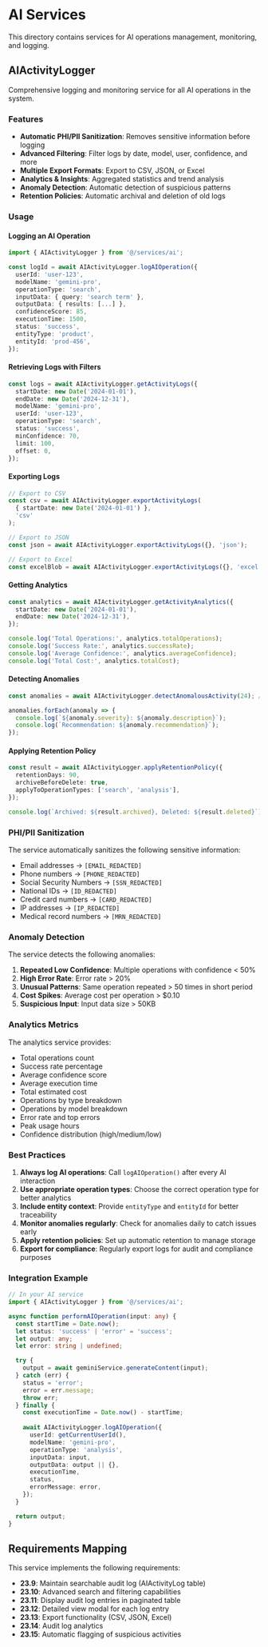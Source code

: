 # AI Services

This directory contains services for AI operations management, monitoring, and logging.

## AIActivityLogger

Comprehensive logging and monitoring service for all AI operations in the system.

### Features

- **Automatic PHI/PII Sanitization**: Removes sensitive information before logging
- **Advanced Filtering**: Filter logs by date, model, user, confidence, and more
- **Multiple Export Formats**: Export to CSV, JSON, or Excel
- **Analytics & Insights**: Aggregated statistics and trend analysis
- **Anomaly Detection**: Automatic detection of suspicious patterns
- **Retention Policies**: Automatic archival and deletion of old logs

### Usage

#### Logging an AI Operation

```typescript
import { AIActivityLogger } from '@/services/ai';

const logId = await AIActivityLogger.logAIOperation({
  userId: 'user-123',
  modelName: 'gemini-pro',
  operationType: 'search',
  inputData: { query: 'search term' },
  outputData: { results: [...] },
  confidenceScore: 85,
  executionTime: 1500,
  status: 'success',
  entityType: 'product',
  entityId: 'prod-456',
});
```

#### Retrieving Logs with Filters

```typescript
const logs = await AIActivityLogger.getActivityLogs({
  startDate: new Date('2024-01-01'),
  endDate: new Date('2024-12-31'),
  modelName: 'gemini-pro',
  userId: 'user-123',
  operationType: 'search',
  status: 'success',
  minConfidence: 70,
  limit: 100,
  offset: 0,
});
```

#### Exporting Logs

```typescript
// Export to CSV
const csv = await AIActivityLogger.exportActivityLogs(
  { startDate: new Date('2024-01-01') },
  'csv'
);

// Export to JSON
const json = await AIActivityLogger.exportActivityLogs({}, 'json');

// Export to Excel
const excelBlob = await AIActivityLogger.exportActivityLogs({}, 'excel');
```

#### Getting Analytics

```typescript
const analytics = await AIActivityLogger.getActivityAnalytics({
  startDate: new Date('2024-01-01'),
  endDate: new Date('2024-12-31'),
});

console.log('Total Operations:', analytics.totalOperations);
console.log('Success Rate:', analytics.successRate);
console.log('Average Confidence:', analytics.averageConfidence);
console.log('Total Cost:', analytics.totalCost);
```

#### Detecting Anomalies

```typescript
const anomalies = await AIActivityLogger.detectAnomalousActivity(24); // Last 24 hours

anomalies.forEach(anomaly => {
  console.log(`${anomaly.severity}: ${anomaly.description}`);
  console.log(`Recommendation: ${anomaly.recommendation}`);
});
```

#### Applying Retention Policy

```typescript
const result = await AIActivityLogger.applyRetentionPolicy({
  retentionDays: 90,
  archiveBeforeDelete: true,
  applyToOperationTypes: ['search', 'analysis'],
});

console.log(`Archived: ${result.archived}, Deleted: ${result.deleted}`);
```

### PHI/PII Sanitization

The service automatically sanitizes the following sensitive information:

- Email addresses → `[EMAIL_REDACTED]`
- Phone numbers → `[PHONE_REDACTED]`
- Social Security Numbers → `[SSN_REDACTED]`
- National IDs → `[ID_REDACTED]`
- Credit card numbers → `[CARD_REDACTED]`
- IP addresses → `[IP_REDACTED]`
- Medical record numbers → `[MRN_REDACTED]`

### Anomaly Detection

The service detects the following anomalies:

1. **Repeated Low Confidence**: Multiple operations with confidence < 50%
2. **High Error Rate**: Error rate > 20%
3. **Unusual Patterns**: Same operation repeated > 50 times in short period
4. **Cost Spikes**: Average cost per operation > $0.10
5. **Suspicious Input**: Input data size > 50KB

### Analytics Metrics

The analytics service provides:

- Total operations count
- Success rate percentage
- Average confidence score
- Average execution time
- Total estimated cost
- Operations by type breakdown
- Operations by model breakdown
- Error rate and top errors
- Peak usage hours
- Confidence distribution (high/medium/low)

### Best Practices

1. **Always log AI operations**: Call `logAIOperation()` after every AI interaction
2. **Use appropriate operation types**: Choose the correct operation type for better analytics
3. **Include entity context**: Provide `entityType` and `entityId` for better traceability
4. **Monitor anomalies regularly**: Check for anomalies daily to catch issues early
5. **Apply retention policies**: Set up automatic retention to manage storage
6. **Export for compliance**: Regularly export logs for audit and compliance purposes

### Integration Example

```typescript
// In your AI service
import { AIActivityLogger } from '@/services/ai';

async function performAIOperation(input: any) {
  const startTime = Date.now();
  let status: 'success' | 'error' = 'success';
  let output: any;
  let error: string | undefined;

  try {
    output = await geminiService.generateContent(input);
  } catch (err) {
    status = 'error';
    error = err.message;
    throw err;
  } finally {
    const executionTime = Date.now() - startTime;
    
    await AIActivityLogger.logAIOperation({
      userId: getCurrentUserId(),
      modelName: 'gemini-pro',
      operationType: 'analysis',
      inputData: input,
      outputData: output || {},
      executionTime,
      status,
      errorMessage: error,
    });
  }

  return output;
}
```

## Requirements Mapping

This service implements the following requirements:

- **23.9**: Maintain searchable audit log (AIActivityLog table)
- **23.10**: Advanced search and filtering capabilities
- **23.11**: Display audit log entries in paginated table
- **23.12**: Detailed view modal for each log entry
- **23.13**: Export functionality (CSV, JSON, Excel)
- **23.14**: Audit log analytics
- **23.15**: Automatic flagging of suspicious activities
